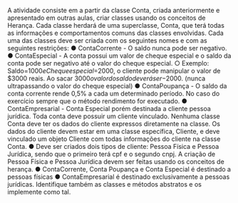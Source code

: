A atividade consiste em a partir da classe Conta, criada anteriormente e apresentado em outras aulas, criar
classes usando os conceitos de Herança. Cada classe herdará de uma superclasse, Conta, que terá todas
as informações e comportamentos comuns das classes envolvidas. Cada uma das classes deve ser criada
com os seguintes nomes e com as seguintes restrições:
● ContaCorrente - O saldo nunca pode ser negativo.
● ContaEspecial - A conta possui um valor de cheque especial e o saldo da conta pode ser negativo
até o valor do cheque especial.
○ Exemplo: Saldo=$1000 e Cheque especial=$2000, o cliente pode manipular o valor de
$3000 reais. Ao sacar $3000 o valor do saldo deverá ser -$2000. (nunca ultrapassando o
valor do cheque especial)
● ContaPoupança - O saldo da conta corrente rende 0,5% a cada um determinado período. No caso
do exercício sempre que o método rendimento for executado.
● ContaEmpresarial - Conta Especial porém destinada a cliente pessoa jurídica.
Toda conta deve possuir um cliente vinculado. Nenhuma classe Conta deve ter os dados do cliente
expressos diretamente na classe. Os dados do cliente devem estar em uma classe específica, Cliente, e
deve vinculado um objeto Cliente com todas informações do cliente na classe Conta.
● Deve ser criados dois tipos de cliente: Pessoa Física e Pessoa Jurídica, sendo que o primeiro terá
cpf e o segundo cnpj. A criação de Pessoa Física e Pessoa Jurídica devem ser feitas usando os
conceitos de herança.
● ContaCorrente, Conta Poupança e Conta Especial é destinado a pessoas físicas
● ContaEmpresarial é destinado exclusivamente a pessoas jurídicas.
Identifique também as classes e métodos abstratos e os implemente como tal. 
